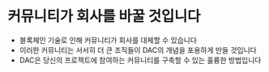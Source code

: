 커뮤니티가 **회사를** 바꿀 것입니다
====

 * 블록체인 기술로 인해 커뮤니티가 회사를 대체할 수 있습니다
 * 이러한 커뮤니티는 서서히 더 큰 조직들이 DAC의 개념을 포용하게 만들 것입니다
 * DAC은 당신의 프로젝트에 참여하는 커뮤니티를 구축할 수 있는 훌륭한 방법입니다
